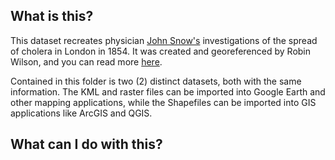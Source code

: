 ## What is this?
This dataset recreates physician [John Snow's](https://en.wikipedia.org/wiki/John_Snow) investigations of the spread of cholera in London in 1854. It was created and georeferenced by Robin Wilson, and you can read more [here](http://blog.rtwilson.com/john-snows-cholera-data-in-more-formats/).

Contained in this folder is two (2) distinct datasets, both with the same information. The KML and raster files can be imported into Google Earth and other mapping applications, while the Shapefiles can be imported into GIS applications like ArcGIS and QGIS.

## What can I do with this?
